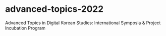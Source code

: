 # advanced-topics-2022
Advanced Topics in Digital Korean Studies: International Symposia &amp; Project Incubation Program
